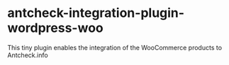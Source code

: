 # antcheck-integration-plugin-wordpress-woo
This tiny plugin enables the integration of the WooCommerce products to Antcheck.info
